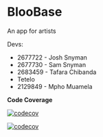 # BlooBase
An app for artists

Devs:
- 2677722 - Josh Snyman
- 2677730 - Sam Snyman
- 2683459 - Tafara Chibanda
- Tetelo
- 2129849 - Mpho Muamela 

**Code Coverage**

[![codecov](https://codecov.io/gh/BlooBase/BlooBase/branch/main/graph/badge.svg?token=9N1S0VGR81)](https://codecov.io/gh/BlooBase/BlooBase)

[![codecov](https://codecov.io/gh/BlooBase/BlooBase/branch/main/graph/sunburst.svg?token=9N1S0VGR81)](https://codecov.io/gh/BlooBase/BlooBase)
